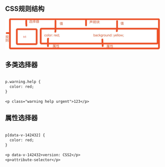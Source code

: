 ## CSS规则结构
![](./structure.jpeg)

## 多类选择器

```

p.warning.help {
  color: red;
}

<p class="warning help urgent">123</p>

```


## 属性选择器
```

p[data-v-142432] {
  color: red;
}

<p data-v-142432>version: CSS2</p>
<p>attribute-selector</p>

```
